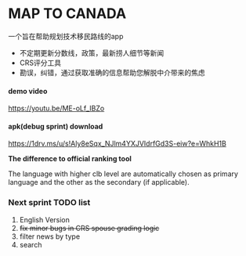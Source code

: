 # MAP TO CANADA

一个旨在帮助规划技术移民路线的app

<ul>
    <li>不定期更新分数线，政策，最新捞人细节等新闻</li>
    <li>CRS评分工具</li>
    <li>勘误，纠错，通过获取准确的信息帮助您解脱中介带来的焦虑</li>
</ul>

#### demo video

https://youtu.be/ME-oLf_IBZo

#### apk(debug sprint) download

https://1drv.ms/u/s!Aly8eSqx_NJlm4YXJVIdrfGd3S-eiw?e=WhkH1B

<b>The difference to official ranking tool</b>

The language with higher clb level are automatically chosen as primary language and the other as the secondary (if applicable).

### Next sprint TODO list

<ol>
	<li>English Version </li>
    <li><del>fix minor bugs in CRS spouse grading logic</del></li>
    <li>filter news by type</li>
    <li>search</li>
</ol>



